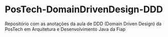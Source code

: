 # PosTech-DomainDrivenDesign-DDD
Repositório com as anotações da aula de DDD (Domain Driven Design) da PosTech em Arquitetura e Desenvolvimento Java da Fiap
